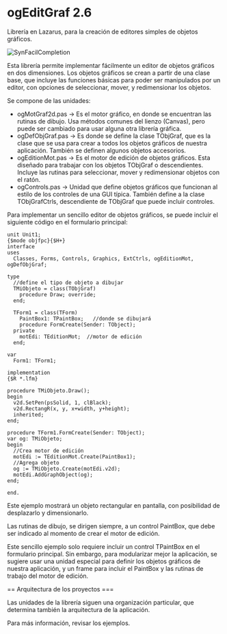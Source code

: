 ogEditGraf 2.6
==============

Librería en Lazarus, para la creación de editores simples de objetos gráficos.

![SynFacilCompletion](http://blog.pucp.edu.pe/blog/tito/wp-content/uploads/sites/610/2018/04/Sin-título-12.png "Título de la imagen")

Esta librería permite implementar fácilmente un editor de objetos gráficos en dos dimensiones. Los objetos gráficos se crean a partir de una clase base, que incluye las funciones básicas para poder ser manipulados por un editor, con opciones de seleccionar, mover, y redimensionar los objetos. 

Se compone de las unidades:

* ogMotGraf2d.pas -> Es el motor gráfico, en donde se encuentran las rutinas de dibujo. Usa métodos comunes del lienzo (Canvas), pero puede ser cambiado para usar alguna otra librería gráfica.
* ogDefObjGraf.pas -> Es donde se define la clase TObjGraf, que es la clase que se usa para crear a todos los objetos gráficos de nuestra aplicación. También se definen algunos objetos accesorios.
* ogEditionMot.pas -> Es el motor de edición de objetos gráficos. Esta diseñado para trabajar con los objetos TObjGraf o descendientes. Incluye las rutinas para seleccionar, mover y redimensionar objetos con el ratón.
* ogControls.pas -> Unidad que define objetos gráficos que funcionan al estilo de los controles de una GUI típica. También define a la clase TObjGrafCtrls, descendiente de TObjGraf que puede incluir controles.

Para implementar un sencillo editor de objetos gráficos, se puede incluir el siguiente código en el formulario principal:

```
unit Unit1;
{$mode objfpc}{$H+}
interface
uses
  Classes, Forms, Controls, Graphics, ExtCtrls, ogEditionMot, ogDefObjGraf;

type
  //define el tipo de objeto a dibujar
  TMiObjeto = class(TObjGraf)
    procedure Draw; override;
  end;

  TForm1 = class(TForm)
    PaintBox1: TPaintBox;   //donde se dibujará
    procedure FormCreate(Sender: TObject);
  private
    motEdi: TEditionMot;  //motor de edición
  end;

var
  Form1: TForm1;

implementation
{$R *.lfm}

procedure TMiObjeto.Draw();
begin
  v2d.SetPen(psSolid, 1, clBlack);
  v2d.RectangR(x, y, x+width, y+height);
  inherited;
end;

procedure TForm1.FormCreate(Sender: TObject);
var og: TMiObjeto;
begin
  //Crea motor de edición
  motEdi := TEditionMot.Create(PaintBox1);
  //Agrega objeto
  og := TMiObjeto.Create(motEdi.v2d);
  motEdi.AddGraphObject(og);
end;

end.
```

Este ejemplo mostrará un objeto rectangular en pantalla, con posibilidad de desplazarlo y dimensionarlo.

Las rutinas de dibujo, se dirigen siempre, a un control PaintBox, que debe ser indicado al momento de crear el motor de edición.

Este sencillo ejemplo solo requiere incluir un control TPaintBox en el formulario principal. Sin embargo, para modularizar mejor la aplicación, se sugiere usar una unidad especial para definir los objetos gráficos de nuestra aplicación, y un frame para incluir el PaintBox y las rutinas de trabajo del motor de edición.

== Arquitectura de los proyectos ===

Las unidades de la librería siguen una organización particular, que determina también la arquitectura de la aplicación.


Para más información, revisar los ejemplos.
